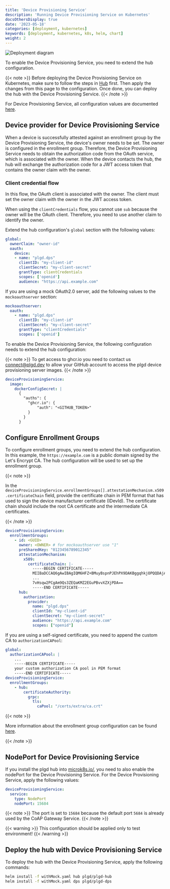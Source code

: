 ```yaml
---
title: 'Device Provisioning Service'
description: 'Running Device Provisioning Service on Kubernetes'
docsOthersDisplay: true
date: '2023-05-18'
categories: [deployment, kubernetes]
keywords: [deployment, kubernetes, k8s, helm, chart]
weight: 2
---
```


![Deployment diagram](../static/dps-deployment-diagram.drawio.svg "medium-zoom-image")

To enable the Device Provisioning Service, you need to extend the hub configuration.

{{< note >}}
Before deploying the Device Provisioning Service on Kubernetes, make sure to follow the steps in [Hub](../hub) first. Then apply the changes from this page to the configuration. Once done, you can deploy the hub with the Device Provisioning Service.
{{< /note >}}

For Device Provisioning Service, all configuration values are documented [here](https://github.com/plgd-dev/device-provisioning-service/blob/main/charts/device-provisioning-service/README.md#values).

## Device provider for Device Provisioning Service

When a device is successfully attested against an enrollment group by the Device Provisioning Service, the device's owner needs to be set. The owner is configured in the enrollment group. Therefore, the Device Provisioning Service needs to obtain the authorization code from the OAuth service, which is associated with the owner. When the device contacts the hub, the hub will exchange the authorization code for a JWT access token that contains the owner claim with the owner.

### Client credential flow

In this flow, the OAuth client is associated with the owner. The client must set the owner claim with the owner in the JWT access token.

When using the `clientCredentials` flow, you cannot use `sub` because the owner will be the OAuth client. Therefore, you need to use another claim to identify the owner.

Extend the hub configuration's `global` section with the following values:

```yaml
global:
  ownerClaim: "owner-id"
  oauth:
    device:
    - name: "plgd.dps"
      clientID: "my-client-id"
      clientSecret: "my-client-secret"
      grantType: clientCredentials
      scopes: ['openid']
      audience: "https://api.example.com"
```

If you are using a mock OAuth2.0 server, add the following values to the `mockoauthserver` section:

```yaml
mockoauthserver:
  oauth:
    - name: "plgd.dps"
      clientID: "my-client-id"
      clientSecret: "my-client-secret"
      grantType: "clientCredentials"
      scopes: ['openid']
```

To enable the Device Provisioning Service, the following configuration needs to extend the hub configuration:

{{< note >}}
To get access to ghcr.io you need to contact us [connect@plgd.dev](mailto:connect@plgd.dev) to allow your GitHub account to access the plgd device provisioning server images.
{{< /note >}}

```yaml
deviceProvisioningService:
  image:
    dockerConfigSecret: |
      {
        "auths": {
          "ghcr.io": {
              "auth": "<GITHUB_TOKEN>"
          }
        }
      }
```

## Configure Enrollment Groups

To configure enrollment groups, you need to extend the hub configuration. In this example, the `https://example.com` is a public domain signed by the Let's Encrypt CA. The hub configuration will be used to set up the enrollment group.

{{< note >}}

In the `deviceProvisioningService.enrollmentGroups[].attestationMechanism.x509.certificateChain` field, provide the certificate chain in PEM format that has used to sign the device manufacturer certificate (IDevId). The certificate chain should include the root CA certificate and the intermediate CA certificates.

{{< /note >}}

```yaml
deviceProvisioningService:
  enrollmentGroups:
    - id: <GUID>
      owner: <OWNER> # for mockoauthserver use "1"
      preSharedKey: "0123456789012345"
      attestationMechanism:
        x509:
          certificateChain: |-
            -----BEGIN CERTIFICATE-----
            MIIBaDCCAQ6gAwIBAgIQM6HFZ+BMuyBspnPJEhPX9DAKBggqhkjOPQQDAjAUMRIw
            ...
            7vHsqw2PCgAm9Qs3ZEQaKMZ2EGuPBvvXZXjPDA==
            -----END CERTIFICATE-----
      hub:
        authorization:
          provider:
            name: "plgd.dps"
            clientId: "my-client-id"
            clientSecret: "my-client-secret"
            audience: "https://api.example.com"
            scopes: ["openid"]
```

If you are using a self-signed certificate, you need to append the custom CA to `authorizationCAPool`:

```yaml
global:
  authorizationCAPool: |
    ...
    -----BEGIN CERTIFICATE-----
    your custom authorization CA pool in PEM format
    -----END CERTIFICATE-----
deviceProvisioningService:
  enrollmentGroups:
    - hub:
        certificateAuthority:
          grpc:
            tls:
              caPool: "/certs/extra/ca.crt"
```

{{< note >}}

More information about the enrollment group configuration can be found [here](../../configuration/device-provisioning-service/#enrollment_groups).

{{< /note >}}

## NodePort for Device Provisioning Service

If you install the plgd hub into [microk8s.io/](https://microk8s.io/), you need to also enable the nodePort for the Device Provisioning Service. For the Device Provisioning Service, apply the following values:

```yaml
deviceProvisioningService:
  service:
    type: NodePort
    nodePort: 15684
```

{{< note >}}
The port is set to `15684` because the default port `5684` is already used by the CoAP Gateway Service.
{{< /note >}}

{{< warning >}}
This configuration should be applied only to test environment!
{{< /warning >}}

## Deploy the hub with Device Provisioning Service

To deploy the hub with the Device Provisioning Service, apply the following commands:

```sh
helm install -f withMock.yaml hub plgd/plgd-hub
helm install -f withMock.yaml dps plgd/plgd-dps
```
